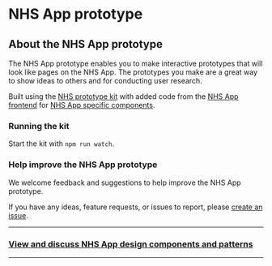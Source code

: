 # NHS App prototype

## About the NHS App prototype

The NHS App prototype enables you to make interactive prototypes that will look like pages on the NHS App. The prototypes you make are a great way to show ideas to others and for conducting user research.

Built using the [NHS prototype kit](https://prototype-kit.service-manual.nhs.uk/) with added code from the [NHS App frontend](https://github.com/nhsuk/nhsapp-frontend) for [NHS App specific components](https://design-system.nhsapp.service.nhs.uk/components/).

### Running the kit

Start the kit with `npm run watch`.

### Help improve the NHS App prototype

We welcome feedback and suggestions to help improve the NHS App prototype.

If you have any ideas, feature requests, or issues to report, please [create an issue](https://github.com/nhsuk/nhsapp-prototype/issues).

---

### **[View and discuss NHS App design components and patterns](https://github.com/orgs/nhsuk/projects/8/views/1)**

---